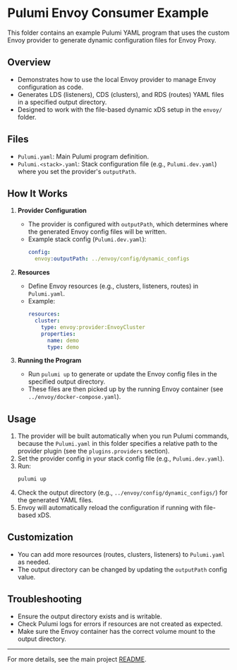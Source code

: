 # Pulumi Envoy Consumer Example

This folder contains an example Pulumi YAML program that uses the custom Envoy provider to generate dynamic configuration files for Envoy Proxy.

## Overview

- Demonstrates how to use the local Envoy provider to manage Envoy configuration as code.
- Generates LDS (listeners), CDS (clusters), and RDS (routes) YAML files in a specified output directory.
- Designed to work with the file-based dynamic xDS setup in the `envoy/` folder.

## Files

- `Pulumi.yaml`: Main Pulumi program definition.
- `Pulumi.<stack>.yaml`: Stack configuration file (e.g., `Pulumi.dev.yaml`) where you set the provider's `outputPath`.

## How It Works

1. **Provider Configuration**
   - The provider is configured with `outputPath`, which determines where the generated Envoy config files will be written.
   - Example stack config (`Pulumi.dev.yaml`):
     ```yaml
     config:
       envoy:outputPath: ../envoy/config/dynamic_configs
     ```

2. **Resources**
   - Define Envoy resources (e.g., clusters, listeners, routes) in `Pulumi.yaml`.
   - Example:
     ```yaml
     resources:
       cluster:
         type: envoy:provider:EnvoyCluster
         properties:
           name: demo
           type: demo
     ```

3. **Running the Program**
   - Run `pulumi up` to generate or update the Envoy config files in the specified output directory.
   - These files are then picked up by the running Envoy container (see `../envoy/docker-compose.yaml`).

## Usage

1. The provider will be built automatically when you run Pulumi commands, because the `Pulumi.yaml` in this folder specifies a relative path to the provider plugin (see the `plugins.providers` section).
2. Set the provider config in your stack config file (e.g., `Pulumi.dev.yaml`).
3. Run:
   ```sh
   pulumi up
   ```
4. Check the output directory (e.g., `../envoy/config/dynamic_configs/`) for the generated YAML files.
5. Envoy will automatically reload the configuration if running with file-based xDS.

## Customization

- You can add more resources (routes, clusters, listeners) to `Pulumi.yaml` as needed.
- The output directory can be changed by updating the `outputPath` config value.

## Troubleshooting

- Ensure the output directory exists and is writable.
- Check Pulumi logs for errors if resources are not created as expected.
- Make sure the Envoy container has the correct volume mount to the output directory.

---

For more details, see the main project [README](../README.md).
